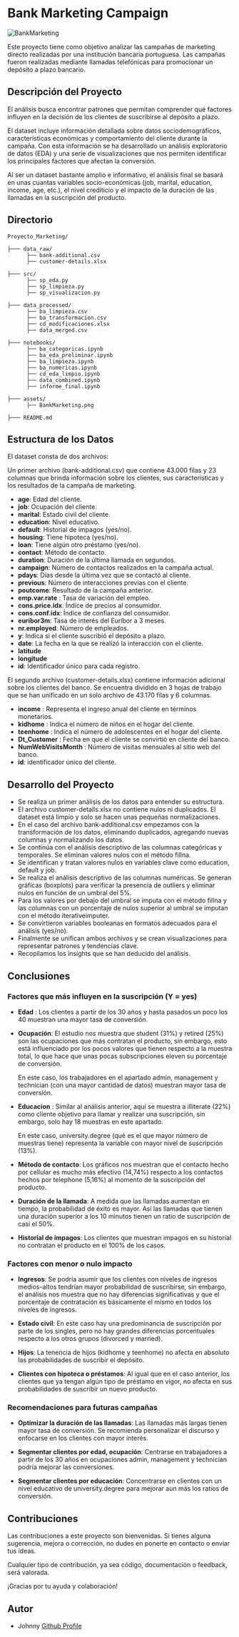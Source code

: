 # Bank Marketing Campaign 

![BankMarketing](./assets/BankMarketing.png)

Este proyecto tiene como objetivo analizar las campañas de marketing directo realizadas por una institución bancaria portuguesa. Las campañas fueron realizadas mediante llamadas telefónicas para promocionar un depósito a plazo bancario.

## Descripción del Proyecto
El análisis busca encontrar patrones que permitan comprender qué factores influyen en la decisión de los clientes de suscribirse al depósito a plazo.

El dataset incluye información detallada sobre datos sociodemográficos, características económicas y comportamiento del cliente durante la campaña. Con esta información se ha desarrollado un análisis exploratorio de datos (EDA) y una serie de visualizaciones que nos permiten identificar los principales factores que afectan la conversión.

Al ser un dataset bastante amplio e informativo, el análisis final se basará en unas cuantas variables socio-económicas (job, marital, education, income, age, etc.), el nivel crediticio y el impacto de la duración de las llamadas en la suscripción del producto.

## Directorio

    Proyecto_Marketing/

    ├─── data_raw/
          ├── bank-additional.csv
          ├── customer-details.xlsx

    ├─── src/
          ├── sp_eda.py
          ├── sp_limpieza.py
          ├── sp_visualizacion.py
    
    ├─── data_processed/
          ├── ba_limpieza.csv
          ├── ba_transformacion.csv
          ├── cd_modificaciones.xlsx
          ├── data_merged.csv
    
    ├─── notebooks/
          ├── ba_categoricas.ipynb
          ├── ba_eda_preliminar.ipynb
          ├── ba_limpieza.ipynb
          ├── ba_numericas.ipynb
          ├── cd_eda_limpio.ipynb
          ├── data_combined.ipynb
          ├── informe_final.ipynb

    ├─── assets/
          ├── BankMarketing.png
    
    ├─── README.md

    

## Estructura de los Datos

El dataset consta de dos archivos:

Un primer archivo (bank-additional.csv) que contiene  43.000 filas y 23 columnas que brinda información sobre los clientes, sus características y los resultados de la campaña de marketing.

- **age**: Edad del cliente.
- **job**: Ocupación del cliente.
- **marital**: Estado civil del cliente.
- **education**: Nivel educativo.
- **default**: Historial de impagos (yes/no).
- **housing**: Tiene hipoteca (yes/no).
- **loan**: Tiene algún otro préstamo (yes/no).
- **contact**: Método de contacto.
- **duration**: Duración de la última llamada en segundos.
- **campaign**: Número de contactos realizados en la campaña actual.
- **pdays**: Días desde la última vez que se contactó al cliente.
- **previous**: Número de interacciones previas con el cliente.
- **poutcome**: Resultado de la campaña anterior.
- **emp.var.rate** : Tasa de variación del empleo.
- **cons.price.idx**: Índice de precios al consumidor.
- **cons.conf.idx**: Índice de confianza del consumidor.
- **euribor3m**: Tasa de interés del Euríbor a 3 meses.
- **nr.employed**: Número de empleados.
- **y**: Indica si el cliente suscribió el depósito a plazo.
- **date**: La fecha en la que se realizó la interacción con el cliente.
- **latitude**
- **longitude**
- **id**: Identificador único para cada registro.

El segundo archivo (customer-details.xlsx) contiene información adicional sobre los clientes del banco. Se encuentra dividido en 3 hojas de trabajo que se han unificado en un solo archivo de 43.170 filas y 6 columnas.

- **income** : Representa el ingreso anual del cliente en términos monetarios.
- **kidhome** : Indica el número de niños en el hogar del cliente.
- **teenhome** : Indica el número de adolescentes en el hogar del cliente.
- **Dt_Customer** : Fecha en que el cliente se convirtió en cliente del banco.
- **NumWebVisitsMonth** : Número de visitas mensuales al sitio web del banco.
- **id**: identificador único del cliente.


## Desarrollo del Proyecto

- Se realiza un primer análisis de los datos para entender su estructura.
- El archivo customer-details.xlsx no contiene nulos ni duplicados. El dataset está limpio y solo se hacen unas pequeñas normalizaciones.
- En el caso del archivo bank-additional.csv empezamos con la transformación de los datos, eliminando duplicados, agregando
nuevas columnas y normalizando los datos.
- Se continúa con el análisis descriptivo de las columnas categóricas y temporales. Se eliminan valores nulos con el método fillna.
- Se identifican y tratan valores nulos en variables clave como education, default y job.
- Se realiza el análisis descriptivo de las columnas numéricas. Se generan gráficas (boxplots) para verificar la presencia de outliers y eliminar nulos en función
de un umbral del 5%.
- Para los valores por debajo del umbral se imputa con el método fillna y las columnas con un porcentaje de nulos superior al umbral se imputan con el método iterativeimputer.
- Se convirtieron variables booleanas en formatos adecuados para el análisis (yes/no).
- Finalmente se unifican ambos archivos y se crean visualizaciones para representar patrones y tendencias clave.
- Recopilamos los insights que se han deducido del análisis.


## Conclusiones

### Factores que más influyen en la suscripción (Y = yes)

- **Edad** : Los clientes a partir de los 30 años y hasta pasados un poco los 40 muestran una mayor tasa de conversión.

- **Ocupación**: El estudio nos muestra que student (31%) y retired (25%) son las ocupaciones que más contratan el producto, sin embargo, esto está influenciado por los pocos valores que tienen respecto a la muestra total, lo que hace que unas pocas subscripciones eleven su porcentaje de conversión.

   En este caso, los trabajadores en el apartado admin, management y technician (con una mayor cantidad de datos) muestran mayor tasa de conversión.

- **Educacion** : Similar al análisis anterior, aquí se muestra a illiterate (22%) como cliente objetivo para llamar y realizar una suscripción, sin embargo, solo hay 18 muestras en este apartado.

  En este caso, university.degree (qué es el que mayor número de muestras tiene) representa la variable con mayor nivel de suscripción (13%).

- **Método de contacto**: Los gráficos nos muestran que el contacto hecho por cellular es mucho más efectivo (14,74%) respecto a los contactos hechos por telephone (5,16%) al momento de la suscripción del producto.

- **Duración de la llamada**: A medida que las llamadas aumentan en tiempo, la probabilidad de éxito es mayor. Así las llamadas que tienen una duración superior a los 10 minutos tienen un ratio de suscripción de casi el 50%.

- **Historial de impagos**: Los clientes que muestran impagos en su historial no contratan el producto en el 100% de los casos.


### Factores con menor o nulo impacto

- **Ingresos**: Se podría asumir que los clientes con niveles de ingresos medios-altos tendrían mayor probabilidad de suscribirse, sin embargo, el análisis nos muestra que no hay diferencias significativas y que el porcentaje de contratación es básicamente el mismo en todos los niveles de ingresos.

- **Estado civil**: En este caso hay una predominancia de suscripción por parte de los singles, pero no hay grandes diferencias porcentuales respecto a los otros grupos (divorced y married).

- **Hijos**: La tenencia de hijos (kidhome y teenhome) no afecta en absoluto las probabilidades de suscribir el depósito.

- **Clientes con hipoteca o préstamos**: Al igual que en el caso anterior, los clientes que ya tengan algún tipo de préstamo en vigor, no afecta en sus probabilidades de suscribir un nuevo producto.

###  Recomendaciones para futuras campañas
- **Optimizar la duración de las llamadas**: Las llamadas más largas tienen mayor tasa de conversión. Se recomienda personalizar el discurso y enfocarse en los clientes con mayor interés.

- **Segmentar clientes por edad, ocupación**: Centrarse en trabajadores a partir de los 30 años en ocupaciones admin, management y technician podría mejorar las conversiones.

- **Segmentar clientes por educación**: Concentrarse en clientes con un nivel educativo de university.degree para mejorar aun más los ratios de conversión.

## Contribuciones
Las contribuciones a este proyecto son bienvenidas. Si tienes alguna sugerencia, mejora o corrección, no dudes en ponerte en contacto o enviar tus ideas.

Cualquier tipo de contribución, ya sea código, documentación o feedback, será valorada.

¡Gracias por tu ayuda y colaboración!

## Autor
- Johnny [Github Profile](https://github.com/jbdatalytics)

